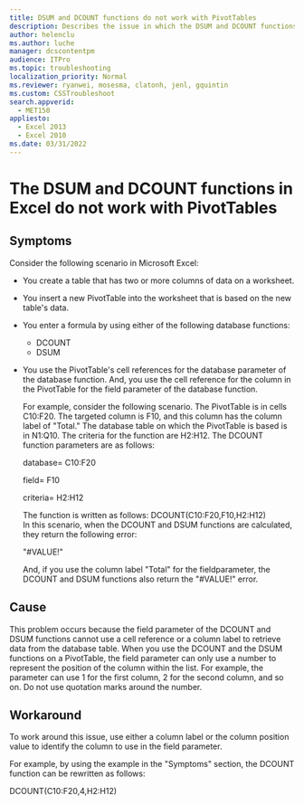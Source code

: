 ```yaml
---
title: DSUM and DCOUNT functions do not work with PivotTables
description: Describes the issue in which the DSUM and DCOUNT functions in Excel do not work with PivotTables. These functions return the #VALUE! error when they are calculated.
author: helenclu
ms.author: luche
manager: dcscontentpm
audience: ITPro
ms.topic: troubleshooting
localization_priority: Normal
ms.reviewer: ryanwei, mosesma, clatonh, jenl, gquintin
ms.custom: CSSTroubleshoot
search.appverid: 
  - MET150
appliesto: 
  - Excel 2013
  - Excel 2010
ms.date: 03/31/2022
---
```


# The DSUM and DCOUNT functions in Excel do not work with PivotTables

## Symptoms

Consider the following scenario in Microsoft Excel:

- You create a table that has two or more columns of data on a worksheet.   
- You insert a new PivotTable into the worksheet that is based on the new table's data.   
- You enter a formula by using either of the following database functions:
  - DCOUNT   
  - DSUM   

- You use the PivotTable's cell references for the database parameter of the database function. And, you use the cell reference for the column in the PivotTable for the field parameter of the database function. 

  For example, consider the following scenario. The PivotTable is in cells C10:F20. The targeted column is F10, and this column has the column label of "Total." The database table on which the PivotTable is based is in N1:Q10. The criteria for the function are H2:H12. The DCOUNT function parameters are as follows:

  database= C10:F20

  field= F10 

  criteria= H2:H12

  The function is written as follows: DCOUNT(C10:F20,F10,H2:H12)   
  In this scenario, when the DCOUNT and DSUM functions are calculated, they return the following error: 

    "#VALUE!" 

  And, if you use the column label "Total" for the fieldparameter, the DCOUNT and DSUM functions also return the "#VALUE!" error.

## Cause

This problem occurs because the field parameter of the DCOUNT and DSUM functions cannot use a cell reference or a column label to retrieve data from the database table. When you use the DCOUNT and the DSUM functions on a PivotTable, the field parameter can only use a number to represent the position of the column within the list. For example, the parameter can use 1 for the first column, 2 for the second column, and so on. Do not use quotation marks around the number.

## Workaround

To work around this issue, use either a column label or the column position value to identify the column to use in the field parameter. 

For example, by using the example in the "Symptoms" section, the DCOUNT function can be rewritten as follows:

DCOUNT(C10:F20,4,H2:H12)